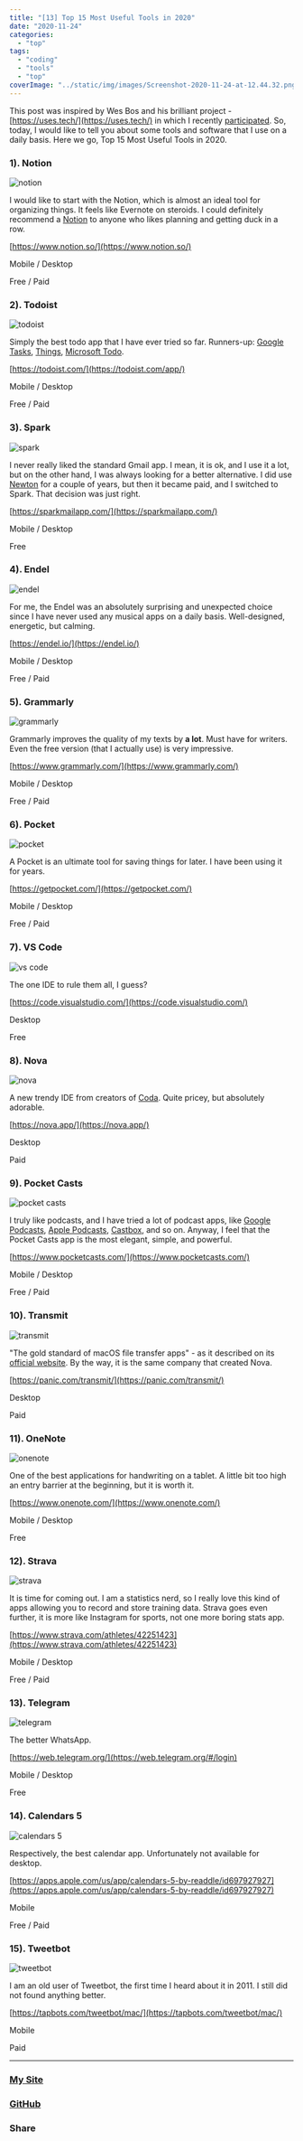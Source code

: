 ```yaml
---
title: "[13] Top 15 Most Useful Tools in 2020"
date: "2020-11-24"
categories:
  - "top"
tags:
  - "coding"
  - "tools"
  - "top"
coverImage: "../static/img/images/Screenshot-2020-11-24-at-12.44.32.png"
---
```


This post was inspired by Wes Bos and his brilliant project - [https://uses.tech/](https://uses.tech/) in which I recently [participated](https://proj.ninja/uses). So, today, I would like to tell you about some tools and software that I use on a daily basis. Here we go, Top 15 Most Useful Tools in 2020.

### 1). Notion

![notion](images/notion-1024x605.png)

I would like to start with the Notion, which is almost an ideal tool for organizing things. It feels like Evernote on steroids. I could definitely recommend a [Notion](https://www.youtube.com/watch?v=66fN1cZadPA) to anyone who likes planning and getting duck in a row.

[https://www.notion.so/](https://www.notion.so/)

Mobile / Desktop

Free / Paid

### 2). Todoist

![todoist](images/todoist-1024x810.png)

Simply the best todo app that I have ever tried so far. Runners-up: [Google Tasks](https://apps.apple.com/us/app/google-tasks-get-things-done/id1353634006), [Things](https://culturedcode.com/things/), [Microsoft Todo](https://to-do.microsoft.com/).

[https://todoist.com/](https://todoist.com/app/)

Mobile / Desktop

Free / Paid

### 3). Spark

![spark](images/Screenshot-2020-11-24-at-13.16.54-1024x500.png)

I never really liked the standard Gmail app. I mean, it is ok, and I use it a lot, but on the other hand, I was always looking for a better alternative. I did use [Newton](https://newtonhq.com/) for a couple of years, but then it became paid, and I switched to Spark. That decision was just right.

[https://sparkmailapp.com/](https://sparkmailapp.com/)

Mobile / Desktop

Free

### 4). Endel

![endel](images/endel-1024x698.png)

For me, the Endel was an absolutely surprising and unexpected choice since I have never used any musical apps on a daily basis. Well-designed, energetic, but calming.

[https://endel.io/](https://endel.io/)

Mobile / Desktop

Free / Paid

### 5). Grammarly

![grammarly](images/Screenshot-2020-11-24-at-13.19.51-1024x499.png)

Grammarly improves the quality of my texts by **a lot**. Must have for writers. Even the free version (that I actually use) is very impressive.

[https://www.grammarly.com/](https://www.grammarly.com/)

Mobile / Desktop

Free / Paid

### 6). Pocket

![pocket](images/Screenshot-2020-11-24-at-13.21.46-1024x582.png)

A Pocket is an ultimate tool for saving things for later. I have been using it for years.

[https://getpocket.com/](https://getpocket.com/)

Mobile / Desktop

Free / Paid

### 7). VS Code

![vs code](images/Screenshot-2020-11-24-at-13.22.31-1024x507.png)

The one IDE to rule them all, I guess?

[https://code.visualstudio.com/](https://code.visualstudio.com/)

Desktop

Free

### 8). Nova

![nova](images/nova-1024x830.png)

A new trendy IDE from creators of [Coda](<https://en.wikipedia.org/wiki/Coda_(web_development_software)>). Quite pricey, but absolutely adorable.

[https://nova.app/](https://nova.app/)

Desktop

Paid

### 9). Pocket Casts

![pocket casts](images/Screenshot-2020-11-24-at-13.23.52-1024x563.png)

I truly like podcasts, and I have tried a lot of podcast apps, like [Google Podcasts](https://podcasts.google.com/), [Apple Podcasts](https://apps.apple.com/us/app/apple-podcasts/id525463029), [Castbox](https://castbox.fm/), and so on. Anyway, I feel that the Pocket Casts app is the most elegant, simple, and powerful.

[https://www.pocketcasts.com/](https://www.pocketcasts.com/)

Mobile / Desktop

Free / Paid

### 10). Transmit

![transmit](images/transmit-1024x540.png)

"The gold standard of macOS file transfer apps" - as it described on its [official website](https://panic.com/transmit/). By the way, it is the same company that created Nova.

[https://panic.com/transmit/](https://panic.com/transmit/)

Desktop

Paid

### 11). OneNote

![onenote](images/Screenshot-2020-11-24-at-13.27.07-1024x511.png)

One of the best applications for handwriting on a tablet. A little bit too high an entry barrier at the beginning, but it is worth it.

[https://www.onenote.com/](https://www.onenote.com/)

Mobile / Desktop

Free

### 12). Strava

![strava](images/Screenshot-2020-11-24-at-13.26.04-1024x565.png)

It is time for coming out. I am a statistics nerd, so I really love this kind of apps allowing you to record and store training data. Strava goes even further, it is more like Instagram for sports, not one more boring stats app.

[https://www.strava.com/athletes/42251423](https://www.strava.com/athletes/42251423)

Mobile / Desktop

Free / Paid

### 13). Telegram

![telegram](images/Screenshot-2020-11-24-at-13.27.51-1024x613.png)

The better WhatsApp.

[https://web.telegram.org/](https://web.telegram.org/#/login)

Mobile / Desktop

Free

### 14). Calendars 5

![calendars 5](images/Screenshot-2020-11-24-at-13.28.42-1024x565.png)

Respectively, the best calendar app. Unfortunately not available for desktop.

[https://apps.apple.com/us/app/calendars-5-by-readdle/id697927927](https://apps.apple.com/us/app/calendars-5-by-readdle/id697927927)

Mobile

Free / Paid

### 15). Tweetbot

![tweetbot](images/Screenshot-2020-11-24-at-13.29.00-1024x657.png)

I am an old user of Tweetbot, the first time I heard about it in 2011. I still did not found anything better.

[https://tapbots.com/tweetbot/mac/](https://tapbots.com/tweetbot/mac/)

Mobile

Paid

---

### [My Site](https://proj.create-react-app.com/)

### [GitHub](https://github.com/villivald)

### Share

<script src="https://yastatic.net/share2/share.js"></script>
